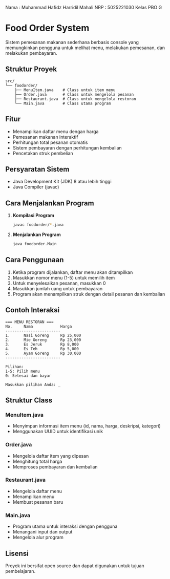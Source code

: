 Nama : Muhammad Hafidz Harridil Mahali
NRP : 5025221030
Kelas PBO G

# Food Order System

Sistem pemesanan makanan sederhana berbasis console yang memungkinkan pengguna untuk melihat menu, melakukan pemesanan, dan melakukan pembayaran.

## Struktur Proyek

```
src/
└── foodorder/
    ├── MenuItem.java    # Class untuk item menu
    ├── Order.java       # Class untuk mengelola pesanan
    ├── Restaurant.java  # Class untuk mengelola restoran
    └── Main.java        # Class utama program
```

## Fitur

- Menampilkan daftar menu dengan harga
- Pemesanan makanan interaktif
- Perhitungan total pesanan otomatis
- Sistem pembayaran dengan perhitungan kembalian
- Pencetakan struk pembelian

## Persyaratan Sistem

- Java Development Kit (JDK) 8 atau lebih tinggi
- Java Compiler (javac)

## Cara Menjalankan Program

1. **Kompilasi Program**
   ```bash
   javac foodorder/*.java
   ```

2. **Menjalankan Program**
   ```bash
   java foodorder.Main
   ```

## Cara Penggunaan

1. Ketika program dijalankan, daftar menu akan ditampilkan
2. Masukkan nomor menu (1-5) untuk memilih item
3. Untuk menyelesaikan pesanan, masukkan 0
4. Masukkan jumlah uang untuk pembayaran
5. Program akan menampilkan struk dengan detail pesanan dan kembalian

## Contoh Interaksi

```
=== MENU RESTORAN ===
No.     Nama            Harga
------------------------
1.      Nasi Goreng     Rp 25,000
2.      Mie Goreng      Rp 23,000
3.      Es Jeruk        Rp 8,000
4.      Es Teh          Rp 5,000
5.      Ayam Goreng     Rp 30,000
------------------------

Pilihan:
1-5: Pilih menu
0: Selesai dan bayar

Masukkan pilihan Anda: _
```

## Struktur Class

### MenuItem.java
- Menyimpan informasi item menu (id, nama, harga, deskripsi, kategori)
- Menggunakan UUID untuk identifikasi unik

### Order.java
- Mengelola daftar item yang dipesan
- Menghitung total harga
- Memproses pembayaran dan kembalian

### Restaurant.java
- Mengelola daftar menu
- Menampilkan menu
- Membuat pesanan baru

### Main.java
- Program utama untuk interaksi dengan pengguna
- Menangani input dan output
- Mengelola alur program



## Lisensi

Proyek ini bersifat open source dan dapat digunakan untuk tujuan pembelajaran.
